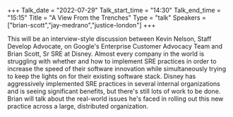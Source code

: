 +++
Talk_date = "2022-07-29"
Talk_start_time = "14:30"
Talk_end_time = "15:15"
Title = "A View From the Trenches"
Type = "talk"
Speakers = ["brian-scott","jay-medrano","justice-london"]
+++

This will be an interview-style discussion between Kevin Nelson, Staff Develop Advocate, on Google's Enterprise Customer Advocacy Team and Brian Scott, Sr SRE at Disney. Almost every company in the world is struggling with whether and how to implement SRE practices in order to increase the speed of their software innovation while simultaneously trying to keep the lights on for their existing software stack. Disney has aggressively implemented SRE practices in several internal organizations and is seeing significant benefits, but there's still lots of work to be done. Brian will talk about the real-world issues he's faced in rolling out this new practice across a large, distributed organization.
